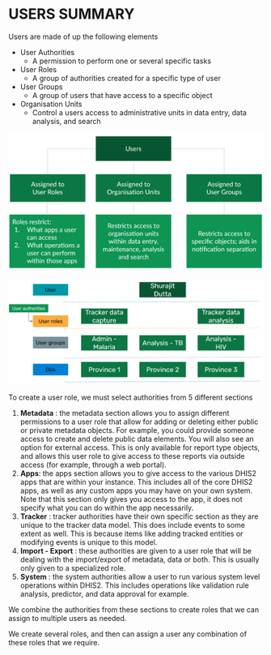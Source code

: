 
# USERS SUMMARY

Users are made of up the following elements

* User Authorities
    * A permission to perform one or several specific tasks
* User Roles
    * A group of authorities created for a specific type of user
* User Groups
    * A group of users that have access to a specific object
* Organisation Units
    * Control a users access to administrative units in data entry, data analysis, and search


![](Images/userssummary/image2.png)

![](Images/userssummary/image1.png)

To create a user role, we must select authorities from 5 different sections

1. **Metadata** : the metadata section allows you to assign different permissions to a user role that allow for adding or deleting either public or private metadata objects. For example, you could provide someone access to create and delete public data elements. You will also see an option for external access. This is only available for report type objects, and allows this user role to give access to these reports via outside access (for example, through a web portal). 
2. **Apps**: the apps section allows you to give access to the various DHIS2 apps that are within your instance. This includes all of the core DHIS2 apps, as well as any custom apps you may have on your own system. Note that this section only gives you access to the app, it does not specify what you can do within the app necessarily.
3. **Tracker** : tracker authorities have their own specific section as they are unique to the tracker data model. This does include events to some extent as well. This is because items like adding tracked entities or modifying events is unique to this model.
4. **Import - Export** : these authorities are given to a user role that will be dealing with the import/export of metadata, data or both. This is usually only given to a specialized role.
5. **System** : the system authorities allow a user to run various system level operations within DHIS2. This includes operations like validation rule analysis, predictor, and data approval for example. 

We combine the authorities from these sections to create roles that we can assign to multiple users as needed. 

We create several roles, and then can assign a user any combination of these roles that we require.
